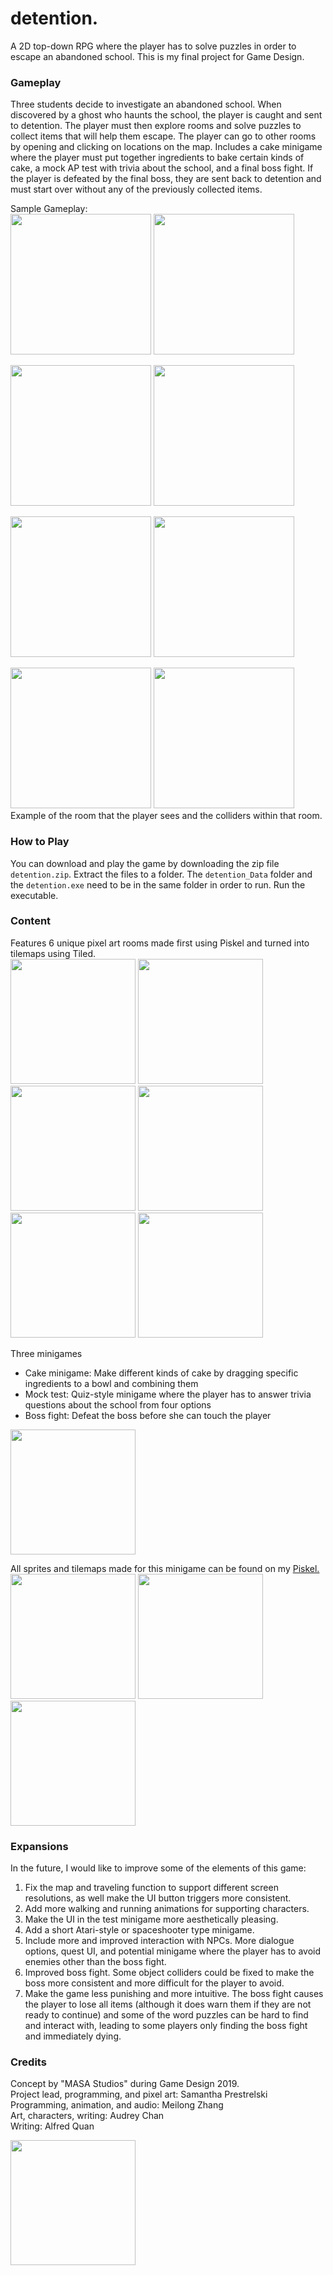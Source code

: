 # detention.
A 2D top-down RPG where the player has to solve puzzles in order to escape an abandoned school. 
This is my final project for Game Design.

### Gameplay
Three students decide to investigate an abandoned school. When discovered by a ghost who haunts the school, the player is caught and sent to detention. The player must then explore rooms and solve puzzles to collect items that will help them escape. The player can go to other rooms by opening and clicking on locations on the map. Includes a cake minigame where the player must put together ingredients to bake certain kinds of cake, a mock AP test with trivia about the school, and a final boss fight. If the player is defeated by the final boss, they are sent back to detention and must start over without any of the previously collected items.

Sample Gameplay: <br>
<img src="https://raw.githubusercontent.com/SamP923/Video-Game_detention/master/Images/TitleScreen.PNG" height = "225">  <img src="https://raw.githubusercontent.com/SamP923/Video-Game_detention/master/Images/CollectedMap.PNG" height = "225">

<img src="https://raw.githubusercontent.com/SamP923/Video-Game_detention/master/Images/KeyFobRetrieved.PNG" height = "225">  <img src="https://raw.githubusercontent.com/SamP923/Video-Game_detention/master/Images/Escape..PNG" height = "225">

<img src="https://raw.githubusercontent.com/SamP923/Video-Game_detention/master/Images/CakeMinigame.PNG" height = "225">  <img src="https://raw.githubusercontent.com/SamP923/Video-Game_detention/master/Images/CreditsScroll.PNG" height = "225">  

<img src="https://raw.githubusercontent.com/SamP923/Video-Game_detention/master/Images/Hallway.PNG" height = "225">  <img src="https://raw.githubusercontent.com/SamP923/Video-Game_detention/master/Images/HallwayColliders.PNG" height = "225"> <br>
Example of the room that the player sees and the colliders within that room.

### How to Play
You can download and play the game by downloading the zip file <code>detention.zip</code>. Extract the files to a folder. The <code>detention_Data</code> folder and the <code>detention.exe</code> need to be in the same folder in order to run. Run the executable.

### Content
Features 6 unique pixel art rooms made first using Piskel and turned into tilemaps using Tiled. <br>
<img src="https://raw.githubusercontent.com/SamP923/Video-Game_detention/master/Tilemaps/parkingLot.png" height = "200">  <img src="https://raw.githubusercontent.com/SamP923/Video-Game_detention/master/Tilemaps/detentionRoom.png" height = "200">  <img src="https://raw.githubusercontent.com/SamP923/Video-Game_detention/master/Tilemaps/chemistryRoom.png" height = "200">  <img src="https://raw.githubusercontent.com/SamP923/Video-Game_detention/master/Tilemaps/physicsRoom.png" height = "200">  <img src="https://raw.githubusercontent.com/SamP923/Video-Game_detention/master/Tilemaps/gym.png" height = "200">  <img src="https://raw.githubusercontent.com/SamP923/Video-Game_detention/master/Tilemaps/hallwayTilemap.png" height = "200">

Three minigames <br>
- Cake minigame: Make different kinds of cake by dragging specific ingredients to a bowl and combining them
- Mock test: Quiz-style minigame where the player has to answer trivia questions about the school from four options
- Boss fight: Defeat the boss before she can touch the player
<img src="https://raw.githubusercontent.com/SamP923/Video-Game_detention/master/Images/minigame-chemroom--.png" height = "200">

All sprites and tilemaps made for this minigame can be found on my [Piskel.](https://www.piskelapp.com/user/5742736389439488/public) <br>
<img src="https://raw.githubusercontent.com/SamP923/Video-Game_detention/master/Images/CharacterSprites.png" width = "200">  <img src="https://raw.githubusercontent.com/SamP923/Video-Game_detention/master/Images/CakeSprites.png" width = "200">  <img src="https://raw.githubusercontent.com/SamP923/Video-Game_detention/master/Images/melt.gif" width = "200"> 

### Expansions
In the future, I would like to improve some of the elements of this game:
1. Fix the map and traveling function to support different screen resolutions, as well make the UI button triggers more consistent.
2. Add more walking and running animations for supporting characters.
3. Make the UI in the test minigame more aesthetically pleasing.
4. Add a short Atari-style or spaceshooter type minigame.
5. Include more and improved interaction with NPCs. More dialogue options, quest UI, and potential minigame where the player has to avoid enemies other than the boss fight.
6. Improved boss fight. Some object colliders could be fixed to make the boss more consistent and more difficult for the player to avoid.
7. Make the game less punishing and more intuitive. The boss fight causes the player to lose all items (although it does warn them if they are not ready to continue) and some of the word puzzles can be hard to find and interact with, leading to some players only finding the boss fight and immediately dying.

### Credits
Concept by "MASA Studios" during Game Design 2019. <br>
Project lead, programming, and pixel art: Samantha Prestrelski<br>
Programming, animation, and audio: Meilong Zhang<br>
Art, characters, writing: Audrey Chan<br>
Writing: Alfred Quan<br>

<img src="https://raw.githubusercontent.com/SamP923/Video-Game_detention/master/Images/MASA-logo.png" width="200">
